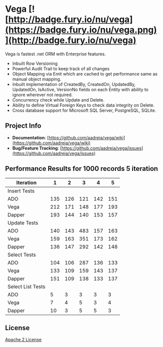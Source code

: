 # Vega [![http://badge.fury.io/nu/vega](https://badge.fury.io/nu/vega.png)](http://badge.fury.io/nu/vega)

Vega is fastest .net ORM with Enterprise features. 

* Inbuilt Row Versioning
* Powerful Audit Trail to keep track of all changes
* Object Mapping via Emit which are cached to get performance same as manual object mapping.
* Inbuilt implementation of CreatedBy, CreatedOn, UpdatedBy, UpdatedOn, IsActive, VersionNo fields on each Entity with ability to ignore wherever not required.
* Concurrency check while Update and Delete.
* Ability to define Virtual Foreign Keys to check data integrity on Delete.
* Cross database support for Microsoft SQL Server, PostgreSQL, SQLite.

## Project Info

* **Documentation**: [https://github.com/aadreja/vega/wiki](https://github.com/aadreja/vega/wiki)
* **Bug/Feature Tracking**: [https://github.com/aadreja/vega/issues](https://github.com/aadreja/vega/issues)

## Performance Results for 1000 records 5 iteration

| Iteration    |   1 |   2 |   3 |   4 |   5 |
| -------------| --- | --- | --- | --- | --- |
| Insert Tests                               |
| ADO	       | 135 | 126 | 121 | 142 | 151 |
| Vega	       | 212 | 171 | 148 | 177 | 193 |
| Dapper	   | 193 | 144 | 140 | 153 | 157 |
| Update Tests                               |
| ADO          | 140 | 143 | 483 | 157 | 163 |
| Vega         | 159 | 163 | 351 | 173 | 162 |
| Dapper       | 136 | 147 | 292 | 142 | 148 |
| Select Tests |     |     |     |     |     |
| ADO          | 104 | 106 | 287 | 136 | 133 |
| Vega         | 133 | 109 | 159 | 143 | 137 |
| Dapper       | 151 | 109 | 138 | 133 | 137 |
| Select List Tests                          |
| ADO          |   5 |   3 |   3 |   3 |   3 |
| Vega         |   7 |   4 |   5 |   3 |   4 |
| Dapper       |  10 |   3 |   5 |   5 |   3 |


## License

[Apache 2 License](https://github.com/aadreja/vega/blob/master/LICENSE.txt)

